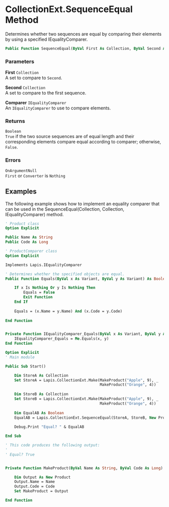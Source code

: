 # CollectionExt.SequenceEqual Method

Determines whether two sequences are equal by comparing their elements by using a specified IEqualityComparer.

```vb
Public Function SequenceEqual(ByVal First As Collection, ByVal Second As Collection, ByVal Comparer As IEqualityComparer) As Boolean
```

### Parameters

**First** `Collection` <br>
A set to compare to `Second`.

**Second** `Collection` <br>
A set to compare to the first sequence.

**Comparer** `IEqualityComparer` <br>
An `IEqualityComparer` to use to compare elements.

### Returns

`Boolean` <br>
`True` if the two source sequences are of equal length and their corresponding elements compare equal according to comparer; otherwise, `False`.

### Errors

`OnArgumentNull` <br>
`First` or `Converter` is `Nothing`

## Examples

The following example shows how to implement an equality comparer that can be used in the SequenceEqual(Collection, Collection, IEqualityComparer) method.

```vb
' Product class
Option Explicit

Public Name As String
Public Code As Long
```

```vb
' ProductComparer class
Option Explicit

Implements Lapis.IEqualityComparer

' Determines whether the specified objects are equal.
Public Function Equals(ByVal x As Variant, ByVal y As Variant) As Boolean

    If x Is Nothing Or y Is Nothing Then
        Equals = False
        Exit Function
    End If
    
    Equals = (x.Name = y.Name) And (x.Code = y.Code)
    
End Function


Private Function IEqualityComparer_Equals(ByVal x As Variant, ByVal y As Variant) As Boolean
    IEqualityComparer_Equals = Me.Equals(x, y)
End Function
```

```vb
Option Explicit
' Main module

Public Sub Start()

    Dim StoreA As Collection
    Set StoreA = Lapis.CollectionExt.Make(MakeProduct("Apple", 9), _
                                          MakeProduct("Orange", 4))
    
    Dim StoreB As Collection
    Set StoreB = Lapis.CollectionExt.Make(MakeProduct("Apple", 9), _
                                          MakeProduct("Orange", 4))
    
    Dim EqualAB As Boolean
    EqualAB = Lapis.CollectionExt.SequenceEqual(StoreA, StoreB, New ProductComparer)
    
    Debug.Print "Equal? " & EqualAB

End Sub

' This code produces the following output:
'
' Equal? True


Private Function MakeProduct(ByVal Name As String, ByVal Code As Long) As Product

    Dim Output As New Product
    Output.Name = Name
    Output.Code = Code
    Set MakeProduct = Output

End Function

```

